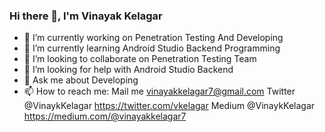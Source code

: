 ### Hi there 👋, I'm Vinayak Kelagar

- 🔭 I’m currently working on Penetration Testing And Developing
- 🌱 I’m currently learning Android Studio Backend Programming
- 👯 I’m looking to collaborate on Penetration Testing Team
- 🤔 I’m looking for help with Android Studio Backend
- 💬 Ask me about Developing 
- 📫 How to reach me:
           Mail me vinayakkelagar7@gmail.com
           Twitter @VinaykKelagar
           https://twitter.com/vkelagar
           Medium @VinaykKelagar
           https://medium.com/@vinayakkelagar7

